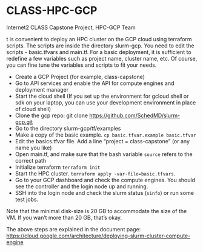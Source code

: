# CLASS-HPC-GCP
Internet2 CLASS Capstone Project,  HPC-GCP Team 

t is convenient to deploy an HPC cluster on the GCP cloud using terraform scripts. The scripts are inside the directory slurm-gcp. You need to edit the scripts - basic.tfvars and main.tf. For a basic deployment, it is sufficient to redefine a few variables such as project name, cluster name, etc. Of course, you can fine tune the variables and scripts to fit your needs. 

* Create a GCP Project (for example, class-capstone)
* Go to API services and enable the API for compute engines and deployment manager
* Start the cloud shell (If you set up the environment for gcloud shell or sdk on your laptop, you can use your development environment in place of cloud shell)
* Clone the gcp repo: git clone https://github.com/SchedMD/slurm-gcp.git
* Go to the directory slurm-gcp/tf/examples
* Make a copy of the basic example. `cp basic.tfvar.example basic.tfvar`
* Edit the basics.tfvar file. Add a line “project = class-capstone” (or any name you like)
* Open main.tf, and make sure that the bash variable `source` refers to the correct path
* Initialize terraform `terraform init`
* Start the HPC cluster. `terraform apply -var-file=basic.tfvars`. 
* Go to your GCP dashboard and check the compute engines. You should see the controller and the login node up and running. 
* SSH into the login node and check the slurm status (`sinfo`) or run some test jobs. 

Note that the minimal disk-size is 20 GB to accommodate the size of the VM. If you wan’t more than 20 GB, that’s okay.  

The above steps are explained in the document page: https://cloud.google.com/architecture/deploying-slurm-cluster-compute-engine


